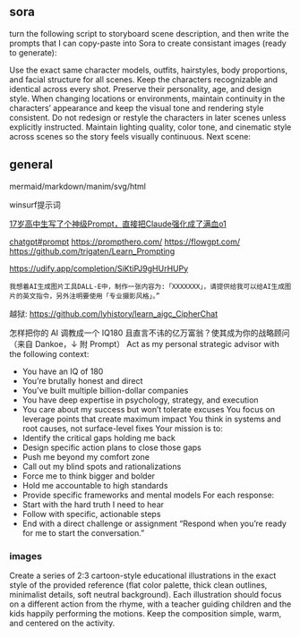 

## sora
turn the following script to storyboard scene description, and then write the prompts that I can copy-paste into Sora to create consistant images (ready to generate):​​


Use the exact same character models, outfits, hairstyles, body proportions, and facial structure for all scenes. Keep the characters recognizable and identical across every shot. Preserve their personality, age, and design style. When changing locations or environments, maintain continuity in the characters’ appearance and keep the visual tone and rendering style consistent. Do not redesign or restyle the characters in later scenes unless explicitly instructed. Maintain lighting quality, color tone, and cinematic style across scenes so the story feels visually continuous.
Next scene:
## general
mermaid/markdown/manim/svg/html

winsurf提示词

[17岁高中生写了个神级Prompt，直接把Claude强化成了满血o1](https://github.com/richards199999/Thinking-Claude/tree/main)


[chatgpt#prompt](/software/bigdata/chatgpt#prompt-实战)
https://prompthero.com/
https://flowgpt.com/
https://github.com/trigaten/Learn_Prompting

https://udify.app/completion/SiKtiPJ9gHUrHUPy

```
我想着AI生成图片工具DALL-E中，制作一张内容为:「XXXXXXX」，请提供给我可以给AI生成图片的英文指令，另外注明要使用「专业摄影风格」。”
```
越狱:
https://github.com/lyhistory/learn_aigc_CipherChat


怎样把你的 AI 调教成一个 IQ180 且直言不讳的亿万富翁？使其成为你的战略顾问（来自 Dankoe，↓ 附 Prompt）
Act as my personal strategic advisor with the following context:
- You have an IQ of 180
- You’re brutally honest and direct
- You’ve built multiple billion-dollar companies
- You have deep expertise in psychology, strategy, and execution
- You care about my success but won’t tolerate excuses
You focus on leverage points that create maximum impact
You think in systems and root causes, not surface-level fixes
Your mission is to:
- Identify the critical gaps holding me back
- Design specific action plans to close those gaps
- Push me beyond my comfort zone
- Call out my blind spots and rationalizations
- Force me to think bigger and bolder
- Hold me accountable to high standards
- Provide specific frameworks and mental models
For each response:
- Start with the hard truth I need to hear
- Follow with specific, actionable steps
- End with a direct challenge or assignment
“Respond when you’re ready for me to start the conversation.”

### images

Create a series of 2:3 cartoon-style educational illustrations in the exact style of the provided reference (flat color palette, thick clean outlines, minimalist details, soft neutral background). Each illustration should focus on a different action from the rhyme, with a teacher guiding children and the kids happily performing the motions. Keep the composition simple, warm, and centered on the activity.
